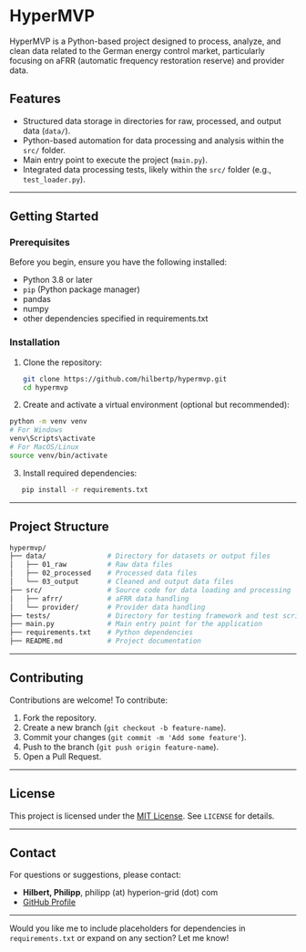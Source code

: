 
# **HyperMVP**
HyperMVP is a Python-based project designed to process, analyze, and clean data related to the German energy control market, particularly focusing on aFRR (automatic frequency restoration reserve) and provider data.

## **Features**
- Structured data storage in directories for raw, processed, and output data (`data/`).
- Python-based automation for data processing and analysis within the `src/` folder.
- Main entry point to execute the project (`main.py`).
- Integrated data processing tests, likely within the `src/` folder (e.g., `test_loader.py`).

---

## **Getting Started**

### **Prerequisites**
Before you begin, ensure you have the following installed:
- Python 3.8 or later
- `pip` (Python package manager)
- pandas
- numpy
- other dependencies specified in requirements.txt


### **Installation**
1. Clone the repository:
   ```bash
   git clone https://github.com/hilbertp/hypermvp.git
   cd hypermvp
   ```
2. Create and activate a virtual environment (optional but recommended):
 ```bash
 python -m venv venv
# For Windows
venv\Scripts\activate
# For MacOS/Linux
source venv/bin/activate
```
3. Install required dependencies:
```bash
   pip install -r requirements.txt
```

---


## **Project Structure**
```bash 
hypermvp/
├── data/               # Directory for datasets or output files
│   ├── 01_raw          # Raw data files
│   ├── 02_processed    # Processed data files
│   └── 03_output       # Cleaned and output data files
├── src/                # Source code for data loading and processing
│   ├── afrr/           # aFRR data handling
│   └── provider/       # Provider data handling
├── tests/              # Directory for testing framework and test scripts
├── main.py             # Main entry point for the application
├── requirements.txt    # Python dependencies
├── README.md           # Project documentation

```

---

## **Contributing**
Contributions are welcome! To contribute:
1. Fork the repository.
2. Create a new branch (`git checkout -b feature-name`).
3. Commit your changes (`git commit -m 'Add some feature'`).
4. Push to the branch (`git push origin feature-name`).
5. Open a Pull Request.

---

## **License**
This project is licensed under the [MIT License](LICENSE). See `LICENSE` for details.

---

## **Contact**
For questions or suggestions, please contact:  
- **Hilbert, Philipp**, philipp (at) hyperion-grid (dot) com  
- [GitHub Profile](https://github.com/hilbertp)

---

Would you like me to include placeholders for dependencies in `requirements.txt` or expand on any section? Let me know!
